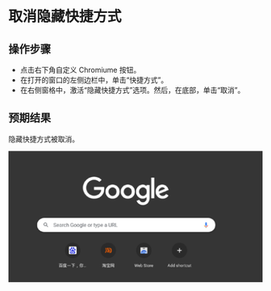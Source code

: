 # 取消隐藏快捷方式

## 操作步骤

- 点击右下角自定义 Chromiume 按钮。
- 在打开的窗口的左侧边栏中，单击“快捷方式”。
- 在右侧窗格中，激活“隐藏快捷方式”选项。然后，在底部，单击“取消”。

## 预期结果

隐藏快捷方式被取消。

![取消隐藏快捷方式-1](./img/取消隐藏快捷方式-1.png)
